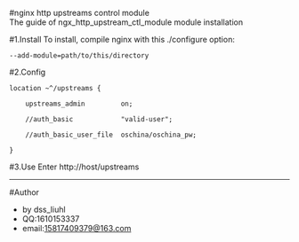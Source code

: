 #nginx http upstreams control module  
The guide of ngx_http_upstream_ctl_module module installation


#1.Install
To install, compile nginx with this ./configure option:

    --add-module=path/to/this/directory


#2.Config   
  

    location ~^/upstreams {  

        upstreams_admin         on;  

        //auth_basic            "valid-user";  

        //auth_basic_user_file  oschina/oschina_pw;  
    
    }   
 

#3.Use
Enter http://host/upstreams

--- 
#Author
* by dss_liuhl 
* QQ:1610153337 
* email:15817409379@163.com

